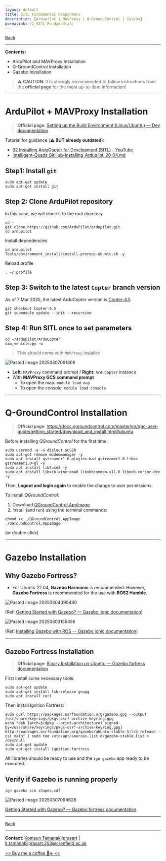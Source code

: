 ```yaml
---
layout: default
title: SITL Fundamental Components
description: [Ardupilot | MAVProxy | Q-GroundControl | Gazebo]
permalink: /1_SITL_Fundamantal/
---
```


[Back](README.md) 

---

**Contents:**
- ArduPilot and MAVProxy Installation
- Q-GroundControl Installation
- Gazebo Installation

> **⚠️ CAUTION**: It is strongly recommended to follow instructions from the **official page** for the most up-to-date information!

---

# ArduPilot + MAVProxy Installation

> **Official page**: [Setting up the Build Environment (Linux/Ubuntu) — Dev documentation](https://ardupilot.org/dev/docs/building-setup-linux.html)

Tutorial for guidance (**⚠️ BUT already outdated**):
- [02 Installing ArduCopter for Development (SITL) - YouTube](https://www.youtube.com/watch?v=wlkoq65mM2A&list=PLy9nLDKxDN683GqAiJ4IVLquYBod_2oA6&index=2)
- [Intelligent-Quads GitHub-Installing_Ardupilot_20_04.md](https://github.com/Intelligent-Quads/iq_tutorials/blob/master/docs/Installing_Ardupilot_20_04.md)

## Step1: Install `git`
```shell
sudo apt-get update
sudo apt-get install git
```

## Step 2: Clone ArduPilot repository
In this case, we will clone it to the root directory
```shell
cd ~
git clone https://github.com/ArduPilot/ardupilot.git
cd ardupilot
```

Install dependencies
```shell
cd ardupilot
Tools/environment_install/install-prereqs-ubuntu.sh -y
```

Reload profile
```shell
. ~/.profile
```

## Step 3: Switch to the latest `Copter` branch version
As of 7 Mar 2025, the latest ArduCopter version is [Copter-4.5](https://github.com/ArduPilot/ardupilot/tree/Copter-4.5)
```shell
git checkout Copter-4.5
git submodule update --init --recursive
```

## Step 4: Run SITL once to set parameters
```shell
cd ~/ardupilot/ArduCopter
sim_vehicle.py -w
```
> This should come with `MAVProxy` installed

![Pasted image 20250307091809](https://github.com/user-attachments/assets/43ee2f69-a2c2-4846-89a9-bf4b22aeda8e)


- **Left**: `MAVProxy` command prompt / **Right**: `ArduCopter` instance
- With **MAVProxy GCS command prompt**
	- To open the map: `module load map`
 	- To open the console: `module load console`

---

# Q-GroundControl Installation

> **Official page**: https://docs.qgroundcontrol.com/master/en/qgc-user-guide/getting_started/download_and_install.html#ubuntu

Before installing _QGroundControl_ for the first time:
``` shell
sudo usermod -a -G dialout $USER
sudo apt-get remove modemmanager -y
sudo apt install gstreamer1.0-plugins-bad gstreamer1.0-libav gstreamer1.0-gl -y
sudo apt install libfuse2 -y
sudo apt install libxcb-xinerama0 libxkbcommon-x11-0 libxcb-cursor-dev -y
```

Then, **Logout and login again** to enable the change to user permissions.

To install _QGroundControl_:
1. Download [QGroundControl.AppImage](https://d176tv9ibo4jno.cloudfront.net/latest/QGroundControl.AppImage).
2. Install (and run) using the terminal commands:
``` shell
chmod +x ./QGroundControl.AppImage
./QGroundControl.AppImage  
```
(or double click)

---

# Gazebo Installation

## Why Gazebo Fortress?
- For Ubuntu 22.04, **Gazebo Harmonic** is recommended. However, **Gazebo Fortress** is recommended for the use with **ROS2 Humble**.

![Pasted image 20250304090430](https://github.com/user-attachments/assets/213beb87-2a91-4b24-b6c8-552cd43edd7d)

(Ref: [Getting Started with Gazebo? — Gazebo ionic documentation](https://gazebosim.org/docs/latest/getstarted/))

![Pasted image 20250303155456](https://github.com/user-attachments/assets/bc543158-70a4-43b9-9195-3e19dfd52373)

(Ref: [Installing Gazebo with ROS — Gazebo ionic documentation](https://gazebosim.org/docs/latest/ros_installation/))

---

## Gazebo Fortress Installation

> **Official page**: [Binary Installation on Ubuntu — Gazebo fortress documentation](https://gazebosim.org/docs/fortress/install_ubuntu/)

First install some necessary tools:
```shell
sudo apt-get update
sudo apt-get install lsb-release gnupg
sudo apt install curl
```

Then install Ignition Fortress:
```shell
sudo curl https://packages.osrfoundation.org/gazebo.gpg --output /usr/share/keyrings/pkgs-osrf-archive-keyring.gpg
echo "deb [arch=$(dpkg --print-architecture) signed-by=/usr/share/keyrings/pkgs-osrf-archive-keyring.gpg] http://packages.osrfoundation.org/gazebo/ubuntu-stable $(lsb_release -cs) main" | sudo tee /etc/apt/sources.list.d/gazebo-stable.list > /dev/null
sudo apt-get update
sudo apt-get install ignition-fortress
```

All libraries should be ready to use and the `ign gazebo` app ready to be executed.

## Verify if Gazebo is running properly

```shell
ign gazebo sim shapes.sdf
```
![Pasted image 20250307094628](https://github.com/user-attachments/assets/40ecc4ce-3269-415b-9769-d6b81712cff7)

[Getting Started with Gazebo? — Gazebo fortress documentation](https://gazebosim.org/docs/fortress/getstarted/)

---

[Back](README.md) 

---

**Contact**: [Komsun Tamanakijprasart](https://www.linkedin.com/in/komsun-tamanakijprasart-5a82709b/) | [k.tamanakijprasart.263@cranfield.ac.uk](k.tamanakijprasart.263@cranfield.ac.uk)  

[>> Buy me a coffee 🤗☕ << ](https://monzo.me/komsuntamanakijprasart?h=BU-3i8) 

